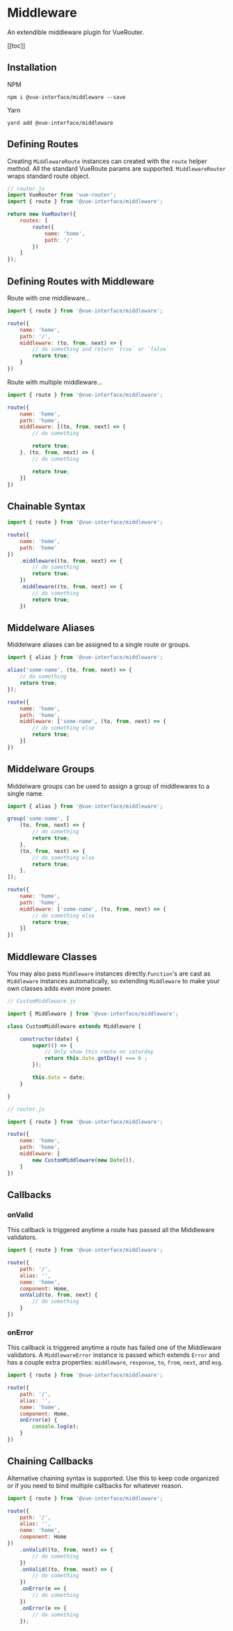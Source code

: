 # Middleware

An extendible middleware plugin for VueRouter.

[[toc]]

## Installation

NPM

    npm i @vue-interface/middleware --save

Yarn

    yard add @vue-interface/middleware

## Defining Routes

Creating `MiddlewareRoute` instances can created with the `route` helper method.
All the standard VueRoute params are supported. `MiddlewareRouter` wraps
standard route object.

``` js
// router.js
import VueRouter from 'vue-router';
import { route } from '@vue-interface/middleware';

return new VueRouter({
    routes: [
        route({
            name: 'home',
            path: '/'
        })
    ]
});
```

## Defining Routes with Middleware

Route with one middleware...

``` js
import { route } from '@vue-interface/middleware';

route({
    name: 'home',
    path: '/',
    middleware: (to, from, next) => {
        // do something and return `true` or `false`
        return true;
    }
})
```

Route with multiple middleware...

``` js
import { route } from '@vue-interface/middleware';

route({
    name: 'home',
    path: 'home',
    middleware: [(to, from, next) => {
        // do something

        return true;
    }, (to, from, next) => {
        // do something

        return true;
    }]
})
```

## Chainable Syntax

``` js
import { route } from '@vue-interface/middleware';

route({
    name: 'home',
    path: 'home'
})
    .middleware((to, from, next) => {
        // do something
        return true;
    })
    .middleware((to, from, next) => {
        // do something
        return true;
    })
```

## Middelware Aliases

Middelware aliases can be assigned to a single route or groups.

``` js
import { alias } from '@vue-interface/middleware';

alias('some-name', (to, from, next) => {
    // do something
    return true;
});

route({
    name: 'home',
    path: 'home',
    middleware: ['some-name', (to, from, next) => {
        // do something else
        return true;
    }]
})
```

## Middelware Groups

Middelware groups can be used to assign a group of middlewares to a single
name.

``` js
import { alias } from '@vue-interface/middleware';

group('some-name', [
    (to, from, next) => {
        // do something
        return true;
    },
    (to, from, next) => {
        // do something else
        return true;
    },
]);

route({
    name: 'home',
    path: 'home',
    middleware: ['some-name', (to, from, next) => {
        // do something else
        return true;
    }]
})
```

## Middleware Classes

You may also pass `Middleware` instances directly.`Function`'s are cast as
`Middleware` instances automatically, so extending `Middleware` to make your own
classes adds even more power.

``` js
// CustomMiddleware.js

import { Middleware } from '@vue-interface/middleware';

class CustomMiddleware extends Middleware {

    constructor(date) {
        super(() => {
            // Only show this route on saturday
            return this.date.getDay() === 6 ;
        });

        this.date = date;
    }

}
```

``` js
// router.js

import { route } from '@vue-interface/middleware';

route({
    name: 'home',
    path: 'home',
    middleware: [
        new CustomMiddleware(new Date()),
    ]
})
```

## Callbacks

### onValid

This callback is triggered anytime a route has passed all the Middleware
validators.

``` js
import { route } from '@vue-interface/middleware';

route({
    path: '/',
    alias: '',
    name: 'home',
    component: Home,
    onValid(to, from, next) {
        // do something
    }
})
```

### onError

This callback is triggered anytime a route has failed one of the Middleware
validators. A `MiddlewareError` instance is passed which extends `Error` and has
a couple extra properties: `middleware`, `response`, `to`, `from`, `next`, and
`msg`.

``` js
import { route } from '@vue-interface/middleware';

route({
    path: '/',
    alias: '',
    name: 'home',
    component: Home,
    onError(e) {
        console.log(e);
    }
})
```

## Chaining Callbacks

Alternative chaining syntax is supported. Use this to keep code organized or if you need to bind multiple callbacks for whatever reason.

``` js
import { route } from '@vue-interface/middleware';

route({
    path: '/',
    alias: '',
    name: 'home',
    component: Home
})
    .onValid((to, from, next) => {
        // do something
    })
    .onValid((to, from, next) => {
        // do something
    })
    .onError(e => {
        // do something
    })
    .onError(e => {
        // do something
    });
```

